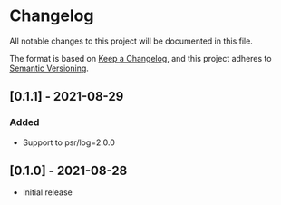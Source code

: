 # Changelog

All notable changes to this project will be documented in this file.

The format is based on [Keep a Changelog](https://keepachangelog.com/en/1.0.0/),
and this project adheres to [Semantic Versioning](https://semver.org/spec/v2.0.0.html).

## [0.1.1] - 2021-08-29
### Added
- Support to psr/log=2.0.0

## [0.1.0] - 2021-08-28
- Initial release
